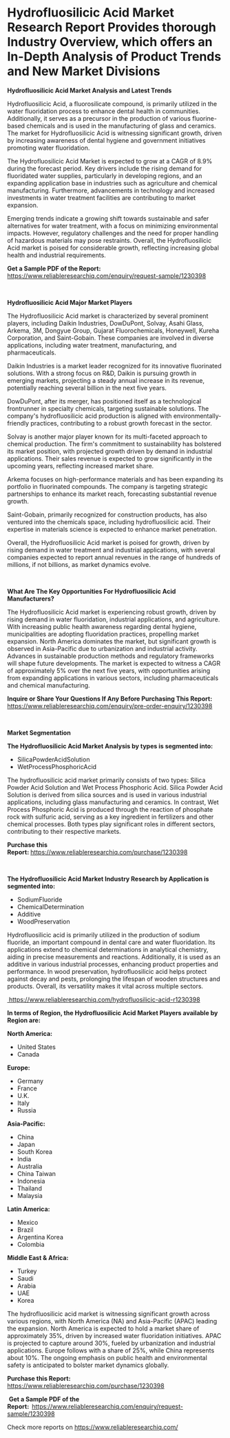 <p><h1>Hydrofluosilicic Acid Market Research Report Provides thorough Industry Overview, which offers an In-Depth Analysis of Product Trends and New Market Divisions</h1></p><p><strong>Hydrofluosilicic Acid Market Analysis and Latest Trends</strong></p>
<p><p>Hydrofluosilicic Acid, a fluorosilicate compound, is primarily utilized in the water fluoridation process to enhance dental health in communities. Additionally, it serves as a precursor in the production of various fluorine-based chemicals and is used in the manufacturing of glass and ceramics. The market for Hydrofluosilicic Acid is witnessing significant growth, driven by increasing awareness of dental hygiene and government initiatives promoting water fluoridation.</p><p>The Hydrofluosilicic Acid Market is expected to grow at a CAGR of 8.9% during the forecast period. Key drivers include the rising demand for fluoridated water supplies, particularly in developing regions, and an expanding application base in industries such as agriculture and chemical manufacturing. Furthermore, advancements in technology and increased investments in water treatment facilities are contributing to market expansion.</p><p>Emerging trends indicate a growing shift towards sustainable and safer alternatives for water treatment, with a focus on minimizing environmental impacts. However, regulatory challenges and the need for proper handling of hazardous materials may pose restraints. Overall, the Hydrofluosilicic Acid market is poised for considerable growth, reflecting increasing global health and industrial requirements.</p></p>
<p><strong>Get a Sample PDF of the Report:&nbsp;</strong> <a href="https://www.reliableresearchiq.com/enquiry/request-sample/1230398?utm_campaign=3139&utm_medium=2&utm_source=Github&utm_content=ia&utm_term=31032025&utm_id=hydrofluosilicic-acid">https://www.reliableresearchiq.com/enquiry/request-sample/1230398</a></p>
<p>&nbsp;</p>
<p><strong>Hydrofluosilicic Acid Major Market Players</strong></p>
<p><p>The Hydrofluosilicic Acid market is characterized by several prominent players, including Daikin Industries, DowDuPont, Solvay, Asahi Glass, Arkema, 3M, Dongyue Group, Gujarat Fluorochemicals, Honeywell, Kureha Corporation, and Saint-Gobain. These companies are involved in diverse applications, including water treatment, manufacturing, and pharmaceuticals.</p><p>Daikin Industries is a market leader recognized for its innovative fluorinated solutions. With a strong focus on R&D, Daikin is pursuing growth in emerging markets, projecting a steady annual increase in its revenue, potentially reaching several billion in the next five years.</p><p>DowDuPont, after its merger, has positioned itself as a technological frontrunner in specialty chemicals, targeting sustainable solutions. The company's hydrofluosilicic acid production is aligned with environmentally-friendly practices, contributing to a robust growth forecast in the sector.</p><p>Solvay is another major player known for its multi-faceted approach to chemical production. The firm's commitment to sustainability has bolstered its market position, with projected growth driven by demand in industrial applications. Their sales revenue is expected to grow significantly in the upcoming years, reflecting increased market share.</p><p>Arkema focuses on high-performance materials and has been expanding its portfolio in fluorinated compounds. The company is targeting strategic partnerships to enhance its market reach, forecasting substantial revenue growth.</p><p>Saint-Gobain, primarily recognized for construction products, has also ventured into the chemicals space, including hydrofluosilicic acid. Their expertise in materials science is expected to enhance market penetration.</p><p>Overall, the Hydrofluosilicic Acid market is poised for growth, driven by rising demand in water treatment and industrial applications, with several companies expected to report annual revenues in the range of hundreds of millions, if not billions, as market dynamics evolve.</p></p>
<p>&nbsp;</p>
<p><strong>What Are The Key Opportunities For Hydrofluosilicic Acid Manufacturers?</strong></p>
<p><p>The Hydrofluosilicic Acid market is experiencing robust growth, driven by rising demand in water fluoridation, industrial applications, and agriculture. With increasing public health awareness regarding dental hygiene, municipalities are adopting fluoridation practices, propelling market expansion. North America dominates the market, but significant growth is observed in Asia-Pacific due to urbanization and industrial activity. Advances in sustainable production methods and regulatory frameworks will shape future developments. The market is expected to witness a CAGR of approximately 5% over the next five years, with opportunities arising from expanding applications in various sectors, including pharmaceuticals and chemical manufacturing.</p></p>
<p><strong>Inquire or Share Your Questions If Any Before Purchasing This Report:</strong> <a href="https://www.reliableresearchiq.com/enquiry/pre-order-enquiry/1230398?utm_campaign=3139&utm_medium=2&utm_source=Github&utm_content=ia&utm_term=31032025&utm_id=hydrofluosilicic-acid">https://www.reliableresearchiq.com/enquiry/pre-order-enquiry/1230398</a></p>
<p>&nbsp;</p>
<p><strong>Market Segmentation</strong></p>
<p><strong>The Hydrofluosilicic Acid Market Analysis by types is segmented into:</strong></p>
<p><ul><li>SilicaPowderAcidSolution</li><li>WetProcessPhosphoricAcid</li></ul></p>
<p><p>The hydrofluosilicic acid market primarily consists of two types: Silica Powder Acid Solution and Wet Process Phosphoric Acid. Silica Powder Acid Solution is derived from silica sources and is used in various industrial applications, including glass manufacturing and ceramics. In contrast, Wet Process Phosphoric Acid is produced through the reaction of phosphate rock with sulfuric acid, serving as a key ingredient in fertilizers and other chemical processes. Both types play significant roles in different sectors, contributing to their respective markets.</p></p>
<p><strong>Purchase this Report:&nbsp;</strong><a href="https://www.reliableresearchiq.com/purchase/1230398?utm_campaign=3139&utm_medium=2&utm_source=Github&utm_content=ia&utm_term=31032025&utm_id=hydrofluosilicic-acid">https://www.reliableresearchiq.com/purchase/1230398</a></p>
<p>&nbsp;</p>
<p><strong>The Hydrofluosilicic Acid Market Industry Research by Application is segmented into:</strong></p>
<p><ul><li>SodiumFluoride</li><li>ChemicalDetermination</li><li>Additive</li><li>WoodPreservation</li></ul></p>
<p><p>Hydrofluosilicic acid is primarily utilized in the production of sodium fluoride, an important compound in dental care and water fluoridation. Its applications extend to chemical determinations in analytical chemistry, aiding in precise measurements and reactions. Additionally, it is used as an additive in various industrial processes, enhancing product properties and performance. In wood preservation, hydrofluosilicic acid helps protect against decay and pests, prolonging the lifespan of wooden structures and products. Overall, its versatility makes it vital across multiple sectors.</p></p>
<p><a href="https://www.reliableresearchiq.com/hydrofluosilicic-acid-r1230398?utm_campaign=3139&utm_medium=2&utm_source=Github&utm_content=ia&utm_term=31032025&utm_id=hydrofluosilicic-acid">&nbsp;https://www.reliableresearchiq.com/hydrofluosilicic-acid-r1230398</a></p>
<p><strong>In terms of Region, the Hydrofluosilicic Acid Market Players available by Region are:</strong></p>
<p>
    <p> <strong> North America: </strong>
        <ul>
            <li>United States</li>
            <li>Canada</li>
        </ul>
        </p> 
    <p> <strong> Europe: </strong>
        <ul>
            <li>Germany</li>
            <li>France</li>
            <li>U.K.</li>
            <li>Italy</li>
            <li>Russia</li>
        </ul>
        </p> 
    <p> <strong> Asia-Pacific: </strong>
        <ul>
            <li>China</li>
            <li>Japan</li>
            <li>South Korea</li>
            <li>India</li>
            <li>Australia</li>
            <li>China Taiwan</li>
            <li>Indonesia</li>
            <li>Thailand</li>
            <li>Malaysia</li>
        </ul>
        </p> 
    <p> <strong> Latin America: </strong>
        <ul>
            <li>Mexico</li>
            <li>Brazil</li>
            <li>Argentina Korea</li>
            <li>Colombia</li>
        </ul>
        </p> 
    <p> <strong> Middle East & Africa: </strong>
        <ul>
            <li>Turkey</li>
            <li>Saudi</li>
            <li>Arabia</li>
            <li>UAE</li>
            <li>Korea</li>
        </ul>
    </p>
    </p>
<p><p>The hydrofluosilicic acid market is witnessing significant growth across various regions, with North America (NA) and Asia-Pacific (APAC) leading the expansion. North America is expected to hold a market share of approximately 35%, driven by increased water fluoridation initiatives. APAC is projected to capture around 30%, fueled by urbanization and industrial applications. Europe follows with a share of 25%, while China represents about 10%. The ongoing emphasis on public health and environmental safety is anticipated to bolster market dynamics globally.</p></p>
<p><strong>Purchase this Report: </strong><a href="https://www.reliableresearchiq.com/purchase/1230398?utm_campaign=3139&utm_medium=2&utm_source=Github&utm_content=ia&utm_term=31032025&utm_id=hydrofluosilicic-acid">https://www.reliableresearchiq.com/purchase/1230398</a></p>
<p>&nbsp;<strong>Get a Sample PDF of the Report:&nbsp;&nbsp;</strong><a href="https://www.reliableresearchiq.com/enquiry/request-sample/1230398?utm_campaign=3139&utm_medium=2&utm_source=Github&utm_content=ia&utm_term=31032025&utm_id=hydrofluosilicic-acid">https://www.reliableresearchiq.com/enquiry/request-sample/1230398</a></p>
<p><strong></strong></p>
<p>Check more reports on <a href="https://www.reliableresearchiq.com/?utm_campaign=3139&utm_medium=2&utm_source=Github&utm_content=ia&utm_term=31032025&utm_id=hydrofluosilicic-acid">https://www.reliableresearchiq.com/</a></p>